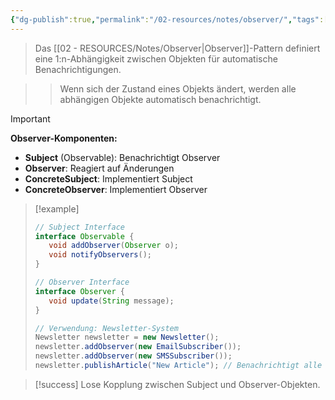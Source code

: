 ```yaml
---
{"dg-publish":true,"permalink":"/02-resources/notes/observer/","tags":["design-patterns/verhalten","oop/benachrichtigung"],"noteIcon":"","updated":"2025-09-16T16:45:38.140+02:00"}
---
```



>Das [[02 - RESOURCES/Notes/Observer\|Observer]]-Pattern definiert eine 1:n-Abhängigkeit zwischen Objekten für automatische Benachrichtigungen.

>>Wenn sich der Zustand eines Objekts ändert, werden alle abhängigen Objekte automatisch benachrichtigt.

>[!important] 
>**Observer-Komponenten:**
>- **Subject** (Observable): Benachrichtigt Observer
>- **Observer**: Reagiert auf Änderungen
>- **ConcreteSubject**: Implementiert Subject
>- **ConcreteObserver**: Implementiert Observer

>[!example] 
>```java
>// Subject Interface
>interface Observable {
>    void addObserver(Observer o);
>    void notifyObservers();
>}
>
>// Observer Interface  
>interface Observer {
>    void update(String message);
>}
>
>// Verwendung: Newsletter-System
>Newsletter newsletter = new Newsletter();
>newsletter.addObserver(new EmailSubscriber());
>newsletter.addObserver(new SMSSubscriber());
>newsletter.publishArticle("New Article"); // Benachrichtigt alle
>```

>[!success] 
>Lose Kopplung zwischen Subject und Observer-Objekten.